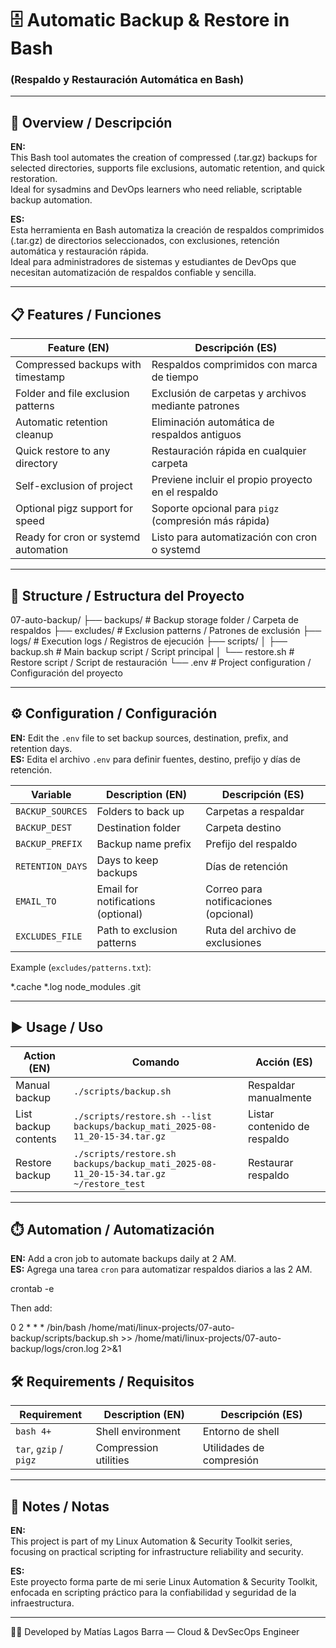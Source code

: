 # 🗄️ Automatic Backup & Restore in Bash  
### (Respaldo y Restauración Automática en Bash)

---

## 🧩 Overview / Descripción  

**EN:**  
This Bash tool automates the creation of compressed (.tar.gz) backups for selected directories, supports file exclusions, automatic retention, and quick restoration.  
Ideal for sysadmins and DevOps learners who need reliable, scriptable backup automation.  

**ES:**  
Esta herramienta en Bash automatiza la creación de respaldos comprimidos (.tar.gz) de directorios seleccionados, con exclusiones, retención automática y restauración rápida.  
Ideal para administradores de sistemas y estudiantes de DevOps que necesitan automatización de respaldos confiable y sencilla.  

---

## 📋 Features / Funciones  

| Feature (EN) | Descripción (ES) |
| ------------- | ---------------- |
| Compressed backups with timestamp | Respaldos comprimidos con marca de tiempo |
| Folder and file exclusion patterns | Exclusión de carpetas y archivos mediante patrones |
| Automatic retention cleanup | Eliminación automática de respaldos antiguos |
| Quick restore to any directory | Restauración rápida en cualquier carpeta |
| Self-exclusion of project | Previene incluir el propio proyecto en el respaldo |
| Optional pigz support for speed | Soporte opcional para `pigz` (compresión más rápida) |
| Ready for cron or systemd automation | Listo para automatización con cron o systemd |

---

## 📂 Structure / Estructura del Proyecto  

07-auto-backup/
├── backups/ # Backup storage folder / Carpeta de respaldos
├── excludes/ # Exclusion patterns / Patrones de exclusión
├── logs/ # Execution logs / Registros de ejecución
├── scripts/
│ ├── backup.sh # Main backup script / Script principal
│ └── restore.sh # Restore script / Script de restauración
└── .env # Project configuration / Configuración del proyecto

---

## ⚙️ Configuration / Configuración  

**EN:** Edit the `.env` file to set backup sources, destination, prefix, and retention days.  
**ES:** Edita el archivo `.env` para definir fuentes, destino, prefijo y días de retención.

| Variable | Description (EN) | Descripción (ES) |
| -------- | ---------------- | ---------------- |
| `BACKUP_SOURCES` | Folders to back up | Carpetas a respaldar |
| `BACKUP_DEST` | Destination folder | Carpeta destino |
| `BACKUP_PREFIX` | Backup name prefix | Prefijo del respaldo |
| `RETENTION_DAYS` | Days to keep backups | Días de retención |
| `EMAIL_TO` | Email for notifications (optional) | Correo para notificaciones (opcional) |
| `EXCLUDES_FILE` | Path to exclusion patterns | Ruta del archivo de exclusiones |

Example (`excludes/patterns.txt`):

*.cache
*.log
node_modules
.git

---

## ▶️ Usage / Uso  

| Action (EN) | Comando | Acción (ES) |
| ------------ | -------- | ------------ |
| Manual backup | `./scripts/backup.sh` | Respaldar manualmente |
| List backup contents | `./scripts/restore.sh --list backups/backup_mati_2025-08-11_20-15-34.tar.gz` | Listar contenido de respaldo |
| Restore backup | `./scripts/restore.sh backups/backup_mati_2025-08-11_20-15-34.tar.gz ~/restore_test` | Restaurar respaldo |

---

## ⏱️ Automation / Automatización  

**EN:** Add a cron job to automate backups daily at 2 AM.  
**ES:** Agrega una tarea `cron` para automatizar respaldos diarios a las 2 AM.

crontab -e

Then add:

0 2 * * * /bin/bash /home/mati/linux-projects/07-auto-backup/scripts/backup.sh >> /home/mati/linux-projects/07-auto-backup/logs/cron.log 2>&1

## 🛠️ Requirements / Requisitos  

| Requirement | Description (EN) | Descripción (ES) |
| ------------ | ---------------- | ---------------- |
| `bash 4+` | Shell environment | Entorno de shell |
| `tar`, `gzip` / `pigz` | Compression utilities | Utilidades de compresión |

---

## 🧠 Notes / Notas  

**EN:**  
This project is part of my Linux Automation & Security Toolkit series, focusing on practical scripting for infrastructure reliability and security.  

**ES:**  
Este proyecto forma parte de mi serie Linux Automation & Security Toolkit, enfocada en scripting práctico para la confiabilidad y seguridad de la infraestructura.  

---

👨‍💻 Developed by Matías Lagos Barra — Cloud & DevSecOps Engineer
